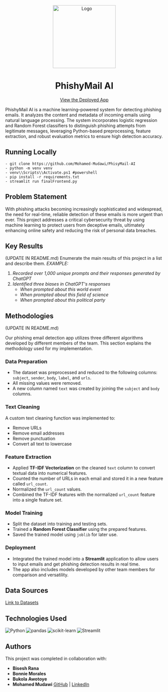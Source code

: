 <div align="center">
  <a href="https://phishymailai.streamlit.app" target="_blank"><img src="https://i.imgur.com/1hTgX65.png" alt="Logo" height="200" width="200"/></a>
  <h1>PhishyMail AI</h1>
  <p><a href="https://phishymailai.streamlit.app" target="_blank">View the Deployed App</a></p>
</div>

PhishyMail AI is a machine learning–powered system for detecting phishing emails. It analyzes the content and metadata of incoming emails using natural language processing. The system incorporates logistic regression and Random Forest classifiers to distinguish phishing attempts from legitimate messages, leveraging Python-based preprocessing, feature extraction, and robust evaluation metrics to ensure high detection accuracy.

## Running Locally

```
- git clone https://github.com/Mohamed-Mudawi/PhisyMail-AI
- python -m venv venv
- venv\\Scripts\\Activate.ps1 #powershell
- pip install -r requirements.txt
- streamlit run finalFrontend.py
```


## Problem Statement
With phishing attacks becoming increasingly sophisticated and widespread, the need for real-time, reliable detection of these emails is more urgent than ever. This project addresses a critical cybersecurity threat by using machine learning to protect users from deceptive emails, ultimately enhancing online safety and reducing the risk of personal data breaches.

## Key Results <!--- do not change this line -->
(UPDATE IN README.md)
Enumerate the main results of this project in a list and describe them.
*EXAMPLE:*
1. *Recorded over 1,000 unique prompts and their responses generated by ChatGPT*
2. *Identified three biases in ChatGPT's responses*
   - *When prompted about this world event*
   - *When prompted about this field of science*
   - *When prompted about this political party*
  
   
## Methodologies <!--- do not change this line -->
(UPDATE IN README.md)

<p>
Our phishing email detection app utilizes three different algorithms developed by different members of the team.
This section explains the methodology used for my implementation.
</p>

<h3>Data Preparation</h3>
<ul>
  <li>The dataset was preprocessed and reduced to the following columns: <code>subject</code>, <code>sender</code>, <code>body</code>, <code>label</code>, and <code>urls</code>.</li>
  <li>All missing values were removed.</li>
  <li>A new column named <code>text</code> was created by joining the <code>subject</code> and <code>body</code> columns.</li>
</ul>

<h3>Text Cleaning</h3>
<p>A custom text cleaning function was implemented to:</p>
<ul>
  <li>Remove URLs</li>
  <li>Remove email addresses</li>
  <li>Remove punctuation</li>
  <li>Convert all text to lowercase</li>
</ul>

<h3>Feature Extraction</h3>
<ul>
  <li>Applied <strong>TF-IDF Vectorization</strong> on the cleaned <code>text</code> column to convert textual data into numerical features.</li>
  <li>Counted the number of URLs in each email and stored it in a new feature called <code>url_count</code>.</li>
  <li>Normalized the <code>url_count</code> values.</li>
  <li>Combined the TF-IDF features with the normalized <code>url_count</code> feature into a single feature set.</li>
</ul>

<h3>Model Training</h3>
<ul>
  <li>Split the dataset into training and testing sets.</li>
  <li>Trained a <strong>Random Forest Classifier</strong> using the prepared features.</li>
  <li>Saved the trained model using <code>joblib</code> for later use.</li>
</ul>

<h3>Deployment</h3>
<ul>
  <li>Integrated the trained model into a <strong>Streamlit</strong> application to allow users to input emails and get phishing detection results in real time.</li>
  <li>The app also includes models developed by other team members for comparison and versatility.</li>
</ul>


## Data Sources
[Link to Datasets](https://drive.google.com/drive/folders/1sBO10D3sSdqMvb27fH-g3BI_ro63MyjW?dmr=1&ec=wgc-drive-hero-goto)

## Technologies Used
<p>
  <img src="https://img.shields.io/badge/Python-3776AB?style=for-the-badge&logo=python&logoColor=white" alt="Python"/>
  <img src="https://img.shields.io/badge/pandas-150458?style=for-the-badge&logo=pandas&logoColor=white" alt="pandas"/>
  <img src="https://img.shields.io/badge/scikit--learn-F7931E?style=for-the-badge&logo=scikit-learn&logoColor=white" alt="scikit-learn"/>
  <img src="https://img.shields.io/badge/Streamlit-FF4B4B?style=for-the-badge&logo=streamlit&logoColor=white" alt="Streamlit"/>
</p>

## Authors  
This project was completed in collaboration with:  

- **Bisesh Rana**  
- **Bonnie Morales**  
- **Bukola Awotoye**  
- **Mohamed Mudawi** [GitHub](https://github.com/Mohamed-Mudawi) | [LinkedIn](https://www.linkedin.com/in/mohamed-mud/)  
